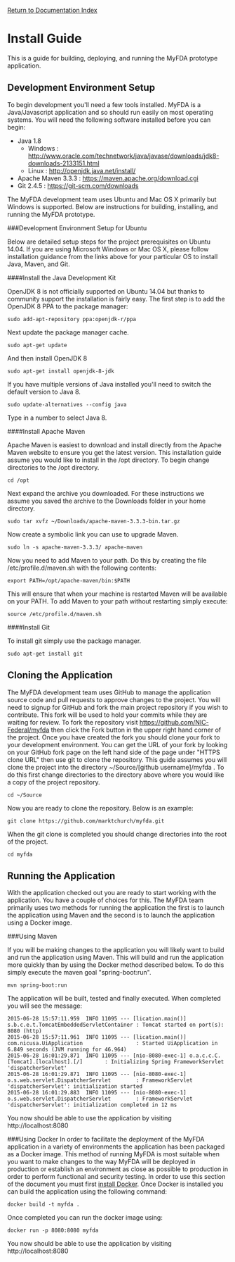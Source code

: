 [Return to Documentation Index](README.md)

Install Guide
=============

This is a guide for building, deploying, and running the MyFDA prototype application.

Development Environment Setup
-----------------------------

To begin development you'll need a few tools installed.  MyFDA is a Java/Javascript application and so 
should run easily on most operating systems.  You will need the following software installed before you 
can begin:

* Java 1.8
  * Windows : http://www.oracle.com/technetwork/java/javase/downloads/jdk8-downloads-2133151.html
  * Linux : http://openjdk.java.net/install/
* Apache Maven 3.3.3 : https://maven.apache.org/download.cgi
* Git 2.4.5 : https://git-scm.com/downloads

The MyFDA development team uses Ubuntu and Mac OS X primarily but Windows is supported.  Below are 
instructions for building, installing, and running the MyFDA prototype.

###Development Environment Setup for Ubuntu

Below are detailed setup steps for the project prerequisites on Ubuntu 14.04.  If you are using Microsoft 
Windows or Mac OS X, please follow installation guidance from the links above for your particular OS to 
install Java, Maven, and Git.

####Install the Java Development Kit

OpenJDK 8 is not officially supported on Ubuntu 14.04 but thanks to community support the installation is 
fairly easy.  The first step is to add the OpenJDK 8 PPA to the package manager:

```
sudo add-apt-repository ppa:openjdk-r/ppa
```

Next update the package manager cache.

```
sudo apt-get update
```

And then install OpenJDK 8

```
sudo apt-get install openjdk-8-jdk
```

If you have multiple versions of Java installed you'll need to switch the default version to Java 8.

```
sudo update-alternatives --config java
```

Type in a number to select Java 8.

####Install Apache Maven

Apache Maven is easiest to download and install directly from the Apache Maven website to ensure you get the latest version.  This installation guide assume you would like to install in the /opt directory.  To begin change directories to the /opt directory.

```
cd /opt
```

Next expand the archive you downloaded.  For these instructions we assume you saved the archive to the 
Downloads folder in your home directory.

```
sudo tar xvfz ~/Downloads/apache-maven-3.3.3-bin.tar.gz
```

Now create a symbolic link you can use to upgrade Maven.

```
sudo ln -s apache-maven-3.3.3/ apache-maven
```

Now you need to add Maven to your path.  Do this by creating the file /etc/profile.d/maven.sh with the following contents:

```
export PATH=/opt/apache-maven/bin:$PATH
```
 
This will ensure that when your machine is restarted Maven will be available on your PATH.  To add Maven 
to your path without restarting simply execute:

```
source /etc/profile.d/maven.sh
```

####Install Git

To install git simply use the package manager.

```
sudo apt-get install git
```

Cloning the Application
-----------------------

The MyFDA development team uses GitHub to manage the application source code and pull requests to approve 
changes to the project.  You will need to signup for GitHub and fork the main project repository if you 
wish to contribute.  This fork will be used to hold your commits while they are waiting for review.  To 
fork the repository visit https://github.com/NIC-Federal/myfda then click the Fork button in the upper 
right hand corner of the project.  Once you have created the fork you should clone your fork to your 
development environment.  You can get the URL of your fork by looking on your GitHub fork page on the left 
hand side of the page under "HTTPS clone URL" then use git to clone the repository.  This guide assumes 
you will clone the project into the directory ~/Source/[github username]/myfda .  To do this first change 
directories to the directory above where you would like a copy of the project repository.

```
cd ~/Source
```

Now you are ready to clone the repository.  Below is an example:

```
git clone https://github.com/marktchurch/myfda.git
```

When the git clone is completed you should change directories into the root of the project.

```
cd myfda
```

Running the Application
-----------------------

With the application checked out you are ready to start working with the application.  You have a couple of 
choices for this.  The MyFDA team primarily uses two methods for running the application the first is to 
launch the application using Maven and the second is to launch the application using a Docker image.

###Using Maven

If you will be making changes to the application you will likely want to build and run the application 
using Maven.  This will build and run the application more quickly than by using the Docker method 
described below.  To do this simply execute the maven goal "spring-boot:run".

```
mvn spring-boot:run
```

The application will be built, tested and finally executed.  When completed you will see the message:

```
2015-06-28 15:57:11.959  INFO 11095 --- [lication.main()] s.b.c.e.t.TomcatEmbeddedServletContainer : Tomcat started on port(s): 8080 (http)
2015-06-28 15:57:11.961  INFO 11095 --- [lication.main()] com.nicusa.UiApplication                 : Started UiApplication in 6.849 seconds (JVM running for 46.964)
2015-06-28 16:01:29.871  INFO 11095 --- [nio-8080-exec-1] o.a.c.c.C.[Tomcat].[localhost].[/]       : Initializing Spring FrameworkServlet 'dispatcherServlet'
2015-06-28 16:01:29.871  INFO 11095 --- [nio-8080-exec-1] o.s.web.servlet.DispatcherServlet        : FrameworkServlet 'dispatcherServlet': initialization started
2015-06-28 16:01:29.883  INFO 11095 --- [nio-8080-exec-1] o.s.web.servlet.DispatcherServlet        : FrameworkServlet 'dispatcherServlet': initialization completed in 12 ms
```

You now should be able to use the application by visiting http://localhost:8080

###Using Docker
In order to facilitate the deployment of the MyFDA application in a variety of environments the 
application has been packaged as a Docker image.  This method of running MyFDA is most suitable when you 
want to make changes to the way MyFDA will be deployed in production or establish an environment as close 
as possible to production in order to perform functional and security testing.  In order to use this 
section of the document you must first [install Docker](https://docs.docker.com/installation/).   Once
Docker is installed you can build the application using the following command:

```
docker build -t myfda .
```

Once completed you can run the docker image using:

```
docker run -p 8080:8080 myfda
```

You now should be able to use the application by visiting http://localhost:8080
